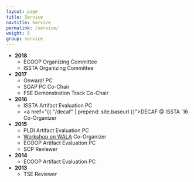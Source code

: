 ```yaml
---
layout: page
title: Service
navtitle: Service
permalink: /service/
weight: 5
group: service
---
```

* **2018**
  * ECOOP Organizing Committee
  * ISSTA Organizing Committee
* **2017**
  * Onward! PC
  * SOAP PC Co-Chair
  * FSE Demonstration Track Co-Chair
* **2016**
  * ISSTA Artifact Evaluation PC
  * <a href="{{ "/decaf" | prepend: site.baseurl }}">DECAF @ ISSTA &#39;16</a> Co-Organizer
* **2015**
  * PLDI Artifact Evaluation PC
  * [Workshop on WALA][wow] Co-Organizer
  * ECOOP Artifact Evaluation PC
  * SCP Reviewer
* **2014**
  * ECOOP Artifact Evaluation PC
* **2013**
  * TSE Reviewer

[wow]: http://researcher.watson.ibm.com/researcher/view_group.php?id=5750
